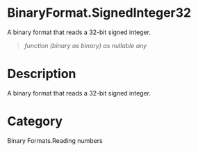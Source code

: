 ﻿# BinaryFormat.SignedInteger32
A binary format that reads a 32-bit signed integer.
> _function (binary as binary) as nullable any_
# Description 
A binary format that reads a 32-bit signed integer.
# Category 
Binary Formats.Reading numbers
